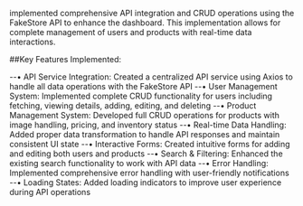  implemented comprehensive API integration and CRUD operations using the FakeStore API to enhance the dashboard.
This implementation allows for complete management of users and products with real-time data interactions.

##Key Features Implemented:

--•  API Service Integration: Created a centralized API service using Axios to handle all data operations with the FakeStore API
--•  User Management System: Implemented complete CRUD functionality for users including fetching, viewing details, adding, editing, and deleting
--•  Product Management System: Developed full CRUD operations for products with image handling, pricing, and inventory status
--•  Real-time Data Handling: Added proper data transformation to handle API responses and maintain consistent UI state
--•  Interactive Forms: Created intuitive forms for adding and editing both users and products
--• Search & Filtering: Enhanced the existing search functionality to work with API data
--• Error Handling: Implemented comprehensive error handling with user-friendly notifications
--•  Loading States: Added loading indicators to improve user experience during API operations
